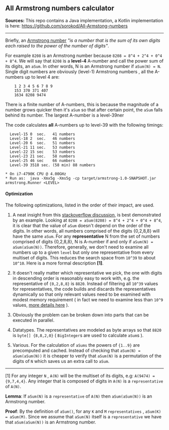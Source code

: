 ## All Armstrong numbers calculator

**Sources:** This repo contains a Java implementation, a Kotlin implementation is here: https://github.com/sorokod/All-Armstong-numbers 

---


Briefly, an [Armstrong number](https://en.wikipedia.org/wiki/Narcissistic_number) *"is a number that 
is the sum of its own digits each raised to the power of the number of digits"*.

For example `8208` is an Armstrong number because `8208 = 8^4 + 2^4 + 0^4 + 8^4`. We will say that 
`8208` is a **level-4** A-number and call the power sum of its digits, an `aSum`. In other words, N is an Armstrong number
if `aSum(N) = N`.
Single digit numbers are obviously (level-1) Armstrong numbers , all the A-numbers up to level 4 are:
```
    1 2 3 4 5 6 7 8 9 
    153 370 371 407 
    1634 8208 9474
```
There is a finite number of A-numbers, this is because the magnitude of a number grows quicker then 
it's `aSum` so that after certain point, the `aSum` falls behind its number. The largest A-number is 
a level-39ner

The code calculates **all** A-numbers up to level-39 with the following timings:

```
  Level-15 0  sec.   41 numbers
  Level-18 2  sec.   46 numbers
  Level-20 6  sec.   51 numbers
  Level-21 11 sec.   53 numbers
  Level-22 15 sec    53 numbers
  Level-23 21 sec.   58 numbers
  Level-25 46 sec    66 numbers
  Level-39 3518 sec. (58 min) 88 numbers

* On i7-4790K CPU @ 4.00GHz
* Run as:  java -Xmx5g -Xms5g -cp target/armstrong-1.0-SNAPSHOT.jar armstrong.Runner <LEVEL> 
```

#### Optimization

The following optimizations, listed in the order of their impact, are used.

1. A neat insight from this [stackoverflow discussion]( http://stackoverflow.com/questions/35487030/java-fast-way-to-check-if-digits-in-int-are-in-ascending-order), is best demonstrated by an example. 
Looking at `8208 = aSum(8208) = 8^4 + 2^4 + 0^4 + 8^4`, it is clear that the value of `aSum` doesn't
depend on the order of the digits. In other words, all numbers comprised of the digits {0,2,8,8}
will have the same `aSum`. For any **representative** N from the set of numbers comprised of digits 
{0,2,8,8}, N is A-number if and only if `aSum(N) = aSum(aSum(N))`. Therefore, generally, we don't need to 
examine all numbers up to a given `level` but only one representative from every multiset of digits. 
This reduces the search space from `10^39` to about `10^10`. Here is a more formal description **[1]**.

2. It doesn't really matter which representative we pick, the one with digits in descending order is
reasonably easy to work with, e.g. the representative of `{0,2,8,8}` is `8820`. Instead of filtering
all `10^39` values for representatives, the code builds and discards the representatives dynamically 
so that only relevant values need to be examined with modest memory requirement ( in fact we need to examine less 
than `10^9` values, [more details here](TREE.md) ).

3. Obviously the problem can be broken down into parts that can be executed in parallel.

4. Datatypes. The representatives are modeled as byte arrays so that `8820` is `byte[] {8,8,2,0}`
( `BigInteger`s are used to calculate `aSum`s ).

5. Various. For the calculation of `aSums` the powers of `{1..9}` are precomputed and cached.
Instead of checking that `aSum(N) = aSum(aSum(N))` it is cheaper to verify that `aSum(N)` is a permutation 
of the digits of `N` which saves us an extra call to `aSum`. 

---

[1] For any integer `N` , `A(N)` will be the multiset of its digits, e.g: `A(9474) = {9,7,4,4}`. Any integer that
is composed of digits in `A(N)` is a `representative` of `A(N)`. 


__Lemma__: If `aSum(N)` is a `representative` of `A(N)` then `aSum(aSum(N))` is an Armstrong number.

__Proof__: By the definition of `aSum()`, for any `K` and `M` `representatives` , `aSum(K) = aSum(M)`. Since we assume 
that `aSum(N)` itself is a `representative` we have that `aSum(aSum(N))` is an Armstrong number.

